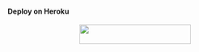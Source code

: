 #### Deploy on Heroku
<p align="center"><a href="https://heroku.com/deploy?template=https://github.com/PayXr/file3button"> <img src="https://img.shields.io/badge/Deploy%20To%20Heroku-blue?style=for-the-badge&logo=heroku" width="220" height="38.45"/></a></p>
